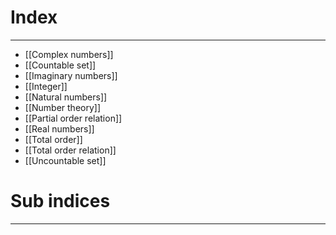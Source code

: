 # Index
---
- [[Complex numbers]]
- [[Countable set]]
- [[Imaginary numbers]]
- [[Integer]]
- [[Natural numbers]]
- [[Number theory]]
- [[Partial order relation]]
- [[Real numbers]]
- [[Total order]]
- [[Total order relation]]
- [[Uncountable set]]

# Sub indices
---
